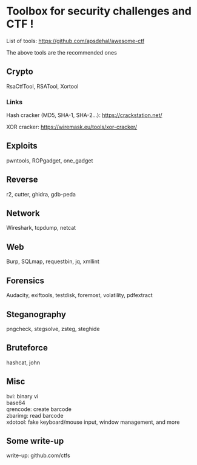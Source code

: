 # Toolbox for security challenges and CTF !

List of tools: https://github.com/apsdehal/awesome-ctf

The above tools are the recommended ones

## Crypto

RsaCtfTool, RSATool, Xortool

### Links

Hash cracker (MD5, SHA-1, SHA-2...): https://crackstation.net/

XOR cracker: https://wiremask.eu/tools/xor-cracker/

## Exploits

pwntools, ROPgadget, one\_gadget

## Reverse

r2, cutter, ghidra, gdb-peda

## Network

Wireshark, tcpdump, netcat

## Web

Burp, SQLmap, requestbin, jq, xmllint

## Forensics

Audacity, exiftools, testdisk, foremost, volatility, pdfextract

## Steganography

pngcheck, stegsolve, zsteg, steghide

## Bruteforce

hashcat, john

## Misc

bvi: binary vi  
base64  
qrencode: create barcode  
zbarimg: read barcode  
xdotool: fake keyboard/mouse input, window management, and more  

## Some write-up

write-up: github.com/ctfs  
